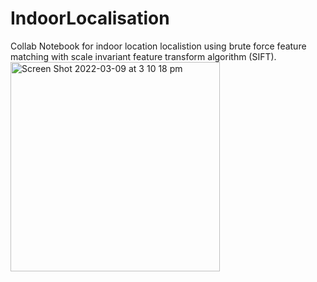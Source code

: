 # IndoorLocalisation
Collab Notebook for indoor location localistion using brute force feature matching with scale invariant feature transform algorithm (SIFT). 
<img width="335" alt="Screen Shot 2022-03-09 at 3 10 18 pm" src="https://user-images.githubusercontent.com/30048959/157371228-95f45b50-46f4-497a-84ac-5bd93a7820ed.png">
